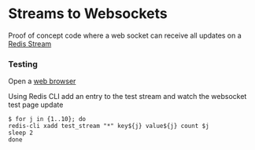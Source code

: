 # Streams to Websockets

Proof of concept code where a web socket can receive all updates on a [Redis Stream](https://redis.io/topics/streams-intro)



### Testing

Open a [web browser](http://localhost:8080/test)

Using Redis CLI add an entry to the test stream and watch the websocket test page update

```
$ for j in {1..10}; do
redis-cli xadd test_stream "*" key${j} value${j} count $j
sleep 2
done
```
